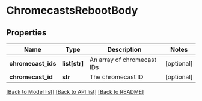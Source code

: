 # ChromecastsRebootBody

## Properties
Name | Type | Description | Notes
------------ | ------------- | ------------- | -------------
**chromecast_ids** | **list[str]** | An array of chromecast IDs | [optional] 
**chromecast_id** | **str** | The chromecast ID | [optional] 

[[Back to Model list]](../README.md#documentation-for-models) [[Back to API list]](../README.md#documentation-for-api-endpoints) [[Back to README]](../README.md)

